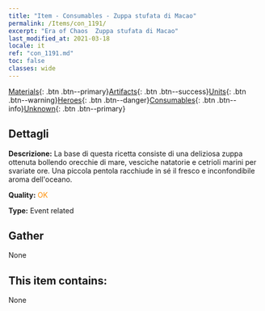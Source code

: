 ```yaml
---
title: "Item - Consumables - Zuppa stufata di Macao"
permalink: /Items/con_1191/
excerpt: "Era of Chaos  Zuppa stufata di Macao"
last_modified_at: 2021-03-18
locale: it
ref: "con_1191.md"
toc: false
classes: wide
---
```

 [Materials](/it/Items/){: .btn .btn--primary}[Artifacts](/it/Items/Artifacts/){: .btn .btn--success}[Units](/it/Items/Units/){: .btn .btn--warning}[Heroes](/it/Items/Heroes/){: .btn .btn--danger}[Consumables](/it/Items/Consumables/){: .btn .btn--info}[Unknown](/it/Items/Unknown/){: .btn .btn--primary}

## Dettagli
 **Descrizione:** La base di questa ricetta consiste di una deliziosa zuppa ottenuta bollendo orecchie di mare, vesciche natatorie e cetrioli marini per svariate ore. Una piccola pentola racchiude in sé il fresco e inconfondibile aroma dell'oceano.

 **Quality:** <span style="color: #FF8C00">OK</span>

 **Type:** Event related

## Gather

  None

## This item contains:

  None

